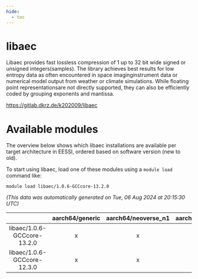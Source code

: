```yaml
---
hide:
  - toc
---
```


libaec
======


Libaec provides fast lossless compression of 1 up to 32 bit wide signed or unsigned integers(samples). The library achieves best results for low entropy data as often encountered in space imaginginstrument data or numerical model output from weather or climate simulations. While floating point representationsare not directly supported, they can also be efficiently coded by grouping exponents and mantissa.

https://gitlab.dkrz.de/k202009/libaec
# Available modules


The overview below shows which libaec installations are available per target architecture in EESSI, ordered based on software version (new to old).

To start using libaec, load one of these modules using a `module load` command like:

```shell
module load libaec/1.0.6-GCCcore-13.2.0
```

*(This data was automatically generated on Tue, 06 Aug 2024 at 20:15:30 UTC)*  

| |aarch64/generic|aarch64/neoverse_n1|aarch64/neoverse_v1|x86_64/generic|x86_64/amd/zen2|x86_64/amd/zen3|x86_64/amd/zen4|x86_64/intel/haswell|x86_64/intel/skylake_avx512|
| :---: | :---: | :---: | :---: | :---: | :---: | :---: | :---: | :---: | :---: |
|libaec/1.0.6-GCCcore-13.2.0|x|x|x|x|x|x|x|x|x|
|libaec/1.0.6-GCCcore-12.3.0|x|x|x|x|x|x|-|x|x|
